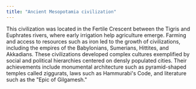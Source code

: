 ```yaml
---
title: "Ancient Mesopotamia civilization"
---
```

This civilization was located in the Fertile Crescent between the Tigris and Euphrates rivers, where early irrigation help agriculture emerge. Farming and access to resources such as iron led to the growth of civilizations, including the empires of the Babylonians, Sumerians, Hittites, and Akkadians. These civilizations developed complex cultures exemplified by social and political hierarchies centered on densly populated cities. Their achievements include monumental architecture such as pyramid-shaped temples called ziggurats, laws such as Hammurabi's Code, and literature such as the &quot;Epic of Gilgamesh.&quot;

